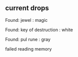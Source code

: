 ## current drops

Found: jewel : magic
Found: key of destruction : white
Found: pul rune : gray
failed reading memory
